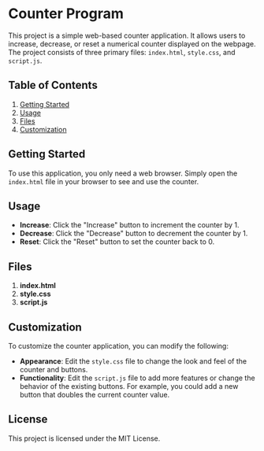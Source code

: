 # Counter Program

This project is a simple web-based counter application. It allows users to increase, decrease, or reset a numerical counter displayed on the webpage. The project consists of three primary files: `index.html`, `style.css`, and `script.js`.

## Table of Contents
1. [Getting Started](#getting-started)
2. [Usage](#usage)
3. [Files](#files)
4. [Customization](#customization)

## Getting Started

To use this application, you only need a web browser. Simply open the `index.html` file in your browser to see and use the counter.

## Usage

- **Increase**: Click the "Increase" button to increment the counter by 1.
- **Decrease**: Click the "Decrease" button to decrement the counter by 1.
- **Reset**: Click the "Reset" button to set the counter back to 0.

## Files

1. **index.html**
2. **style.css**
3. **script.js**

## Customization

To customize the counter application, you can modify the following:

- **Appearance**: Edit the `style.css` file to change the look and feel of the counter and buttons.
- **Functionality**: Edit the `script.js` file to add more features or change the behavior of the existing buttons. For example, you could add a new button that doubles the current counter value.

## License

This project is licensed under the MIT License.
